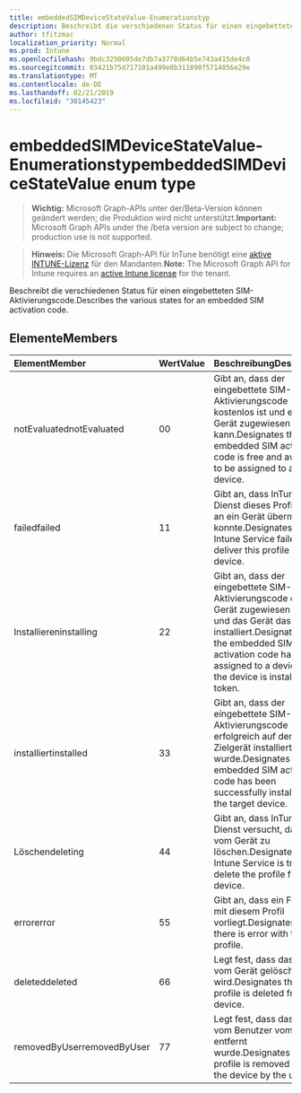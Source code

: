 ```yaml
---
title: embeddedSIMDeviceStateValue-Enumerationstyp
description: Beschreibt die verschiedenen Status für einen eingebetteten SIM-Aktivierungscode.
author: tfitzmac
localization_priority: Normal
ms.prod: Intune
ms.openlocfilehash: 9bdc3250605de7db7a3778d64b5e743a415de4c0
ms.sourcegitcommit: 03421b75d717101a499e0b311890f5714056e29e
ms.translationtype: MT
ms.contentlocale: de-DE
ms.lasthandoff: 02/21/2019
ms.locfileid: "30145423"
---
```

# <a name="embeddedsimdevicestatevalue-enum-type"></a><span data-ttu-id="8e1bb-103">embeddedSIMDeviceStateValue-Enumerationstyp</span><span class="sxs-lookup"><span data-stu-id="8e1bb-103">embeddedSIMDeviceStateValue enum type</span></span>

> <span data-ttu-id="8e1bb-104">**Wichtig:** Microsoft Graph-APIs unter der/Beta-Version können geändert werden; die Produktion wird nicht unterstützt.</span><span class="sxs-lookup"><span data-stu-id="8e1bb-104">**Important:** Microsoft Graph APIs under the /beta version are subject to change; production use is not supported.</span></span>

> <span data-ttu-id="8e1bb-105">**Hinweis:** Die Microsoft Graph-API für InTune benötigt eine [aktive INTUNE-Lizenz](https://go.microsoft.com/fwlink/?linkid=839381) für den Mandanten.</span><span class="sxs-lookup"><span data-stu-id="8e1bb-105">**Note:** The Microsoft Graph API for Intune requires an [active Intune license](https://go.microsoft.com/fwlink/?linkid=839381) for the tenant.</span></span>

<span data-ttu-id="8e1bb-106">Beschreibt die verschiedenen Status für einen eingebetteten SIM-Aktivierungscode.</span><span class="sxs-lookup"><span data-stu-id="8e1bb-106">Describes the various states for an embedded SIM activation code.</span></span>

## <a name="members"></a><span data-ttu-id="8e1bb-107">Elemente</span><span class="sxs-lookup"><span data-stu-id="8e1bb-107">Members</span></span>
|<span data-ttu-id="8e1bb-108">Element</span><span class="sxs-lookup"><span data-stu-id="8e1bb-108">Member</span></span>|<span data-ttu-id="8e1bb-109">Wert</span><span class="sxs-lookup"><span data-stu-id="8e1bb-109">Value</span></span>|<span data-ttu-id="8e1bb-110">Beschreibung</span><span class="sxs-lookup"><span data-stu-id="8e1bb-110">Description</span></span>|
|:---|:---|:---|
|<span data-ttu-id="8e1bb-111">notEvaluated</span><span class="sxs-lookup"><span data-stu-id="8e1bb-111">notEvaluated</span></span>|<span data-ttu-id="8e1bb-112">0</span><span class="sxs-lookup"><span data-stu-id="8e1bb-112">0</span></span>|<span data-ttu-id="8e1bb-113">Gibt an, dass der eingebettete SIM-Aktivierungscode kostenlos ist und einem Gerät zugewiesen werden kann.</span><span class="sxs-lookup"><span data-stu-id="8e1bb-113">Designates that the embedded SIM activation code is free and available to be assigned to a device.</span></span>|
|<span data-ttu-id="8e1bb-114">failed</span><span class="sxs-lookup"><span data-stu-id="8e1bb-114">failed</span></span>|<span data-ttu-id="8e1bb-115">1</span><span class="sxs-lookup"><span data-stu-id="8e1bb-115">1</span></span>|<span data-ttu-id="8e1bb-116">Gibt an, dass InTune-Dienst dieses Profil nicht an ein Gerät übermitteln konnte.</span><span class="sxs-lookup"><span data-stu-id="8e1bb-116">Designates that Intune Service failed to deliver this profile to a device.</span></span>|
|<span data-ttu-id="8e1bb-117">Installieren</span><span class="sxs-lookup"><span data-stu-id="8e1bb-117">installing</span></span>|<span data-ttu-id="8e1bb-118">2</span><span class="sxs-lookup"><span data-stu-id="8e1bb-118">2</span></span>|<span data-ttu-id="8e1bb-119">Gibt an, dass der eingebettete SIM-Aktivierungscode einem Gerät zugewiesen wurde und das Gerät das Token installiert.</span><span class="sxs-lookup"><span data-stu-id="8e1bb-119">Designates that the embedded SIM activation code has been assigned to a device and the device is installing the token.</span></span>|
|<span data-ttu-id="8e1bb-120">installiert</span><span class="sxs-lookup"><span data-stu-id="8e1bb-120">installed</span></span>|<span data-ttu-id="8e1bb-121">3</span><span class="sxs-lookup"><span data-stu-id="8e1bb-121">3</span></span>|<span data-ttu-id="8e1bb-122">Gibt an, dass der eingebettete SIM-Aktivierungscode erfolgreich auf dem Zielgerät installiert wurde.</span><span class="sxs-lookup"><span data-stu-id="8e1bb-122">Designates that the embedded SIM activation code has been successfully installed on the target device.</span></span>|
|<span data-ttu-id="8e1bb-123">Löschen</span><span class="sxs-lookup"><span data-stu-id="8e1bb-123">deleting</span></span>|<span data-ttu-id="8e1bb-124">4</span><span class="sxs-lookup"><span data-stu-id="8e1bb-124">4</span></span>|<span data-ttu-id="8e1bb-125">Gibt an, dass InTune-Dienst versucht, das Profil vom Gerät zu löschen.</span><span class="sxs-lookup"><span data-stu-id="8e1bb-125">Designates that Intune Service is trying to delete the profile from the device.</span></span>|
|<span data-ttu-id="8e1bb-126">error</span><span class="sxs-lookup"><span data-stu-id="8e1bb-126">error</span></span>|<span data-ttu-id="8e1bb-127">5</span><span class="sxs-lookup"><span data-stu-id="8e1bb-127">5</span></span>|<span data-ttu-id="8e1bb-128">Gibt an, dass ein Fehler mit diesem Profil vorliegt.</span><span class="sxs-lookup"><span data-stu-id="8e1bb-128">Designates that there is error with this profile.</span></span>|
|<span data-ttu-id="8e1bb-129">deleted</span><span class="sxs-lookup"><span data-stu-id="8e1bb-129">deleted</span></span>|<span data-ttu-id="8e1bb-130">6</span><span class="sxs-lookup"><span data-stu-id="8e1bb-130">6</span></span>|<span data-ttu-id="8e1bb-131">Legt fest, dass das Profil vom Gerät gelöscht wird.</span><span class="sxs-lookup"><span data-stu-id="8e1bb-131">Designates that the profile is deleted from the device.</span></span>|
|<span data-ttu-id="8e1bb-132">removedByUser</span><span class="sxs-lookup"><span data-stu-id="8e1bb-132">removedByUser</span></span>|<span data-ttu-id="8e1bb-133">7</span><span class="sxs-lookup"><span data-stu-id="8e1bb-133">7</span></span>|<span data-ttu-id="8e1bb-134">Legt fest, dass das Profil vom Benutzer vom Gerät entfernt wurde.</span><span class="sxs-lookup"><span data-stu-id="8e1bb-134">Designates that the profile is removed from the device by the user</span></span>|




